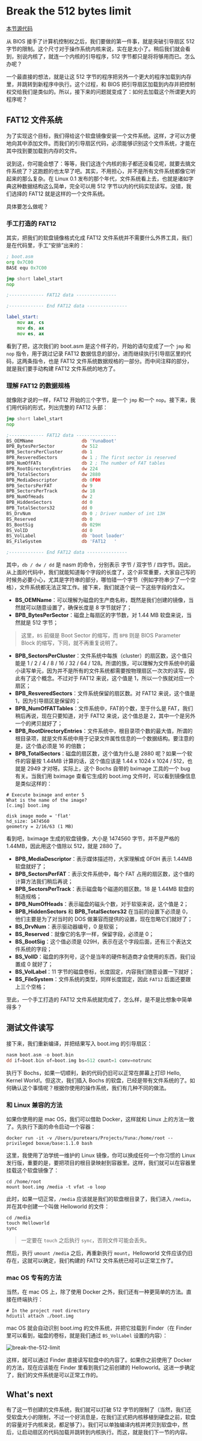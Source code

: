 # Break the 512 bytes limit

[本节源代码](https://github.com/puretears/yuna/blob/master/Documentation/Chapter1/Execise03/boot.asm)

从 BIOS 接手了计算机控制权之后，我们要做的第一件事，就是突破引导扇区 512 字节的限制。这个尺寸对于操作系统内核来说，实在是太小了。稍后我们就会看到，别说内核了，就连一个内核的引导程序，512 字节都只是将将够用而已。怎么办呢？

一个最直接的想法，就是让这 512 字节的程序把另外一个更大的程序加载到内存里，并跳转到新程序中执行。这个过程，和 BIOS 把引导扇区加载到内存并把控制权交给我们是类似的。所以，接下来的问题就变成了：如何去加载这个所谓更大的程序呢？

## FAT12 文件系统

为了实现这个目标，我们得给这个软盘镜像安装一个文件系统。这样，才可以方便地向其中添加文件。而我们的引导扇区代码，必须能够识别这个文件系统，才能在其中找到要加载到内存的文件。

说到这，你可能会想了：等等，我们这连个内核的影子都还没看见呢，就要去搞文件系统了？这跑题的也太早了吧。其实，不用担心，并不是所有文件系统都像它听起来的那么复杂。在 Linux 0.1 发布的那个年代，文件系统看上去，也就是诸如字典这种数据结构这么简单，完全可以用 512 字节以内的代码实现读写。没错，我们选择的 FAT12 就是这样的一个文件系统。

具体要怎么做呢？

### 手工打造的 FAT12

其实，把我们的软盘镜像格式化成 FAT12 文件系统并不需要什么外界工具，我们是在代码里，手工“安排”出来的：

```asm
; boot.asm
org 0x7C00
BASE equ 0x7C00

jmp short label_start
nop

;------------- FAT12 data ---------------

;------------- End FAT12 data ---------------

label_start:
    mov ax, cs
    mov ds, ax
    mov es, ax
```

看到了把，这次我们的 boot.asm 是这个样子的，开始的语句变成了一个 `jmp` 和 `nop` 指令，用于跳过记录 FAT12 数据信息的部分，进而继续执行引导扇区里的代码，这两条指令，也是 FAT12 文件系统数据规格的一部分。而中间注释的部分，就是我们要手动构建 FAT12 文件系统的地方了。

### 理解 FAT12 的数据规格

就像刚才说的一样，FAT12 开始的三个字节，是一个 `jmp` 和一个 `nop`。接下来，我们用代码的形式，列出完整的 FAT12 头部：

```asm
jmp short label_start
nop

;------------- FAT12 data ---------------
BS_OEMName                  db 'YunaBoot'
BPB_BytesPerSector          dw 512
BPB_SectorsPerCluster       db 1
BPB_ResveredSectors         dw 1 ; The first sector is reserved
BPB_NumOfFATs               db 2 ; The number of FAT tables
BPB_RootDirectoryEntries    dw 224
BPB_TotalSectors            dw 2880
BPB_MediaDescriptor         db 0F0H
BPB_SectorsPerFAT           dw 9
BPB_SectorsPerTrack         dw 18
BPB_NumOfHeads              dw 2
BPB_HiddenSectors           dd 0
BPB_TotalSectors32          dd 0
BS_DrvNum                   db 0 ; Driver number of int 13H
BS_Reserved                 db 0
BS_BootSig                  db 029H
BS_VolID                    dd 0
BS_VolLabel                 db 'boot loader'
BS_FileSystem               db 'FAT12   '

;------------- End FAT12 data ---------------
```

其中，`db / dw / dd` 是 nasm 的命令，分别表示 字节 / 双字节 / 四字节。因此，从上面的代码中，我们就能知道每个字段的长度了，这个非常重要，大家自己写的时候务必要小心，尤其是字符串的部分，哪怕错一个字节（例如字符串少了一个空格），文件系统都无法正常工作。接下来，我们就逐个说一下这些字段的含义。

* **BS_OEMName**：可以理解为磁盘的生产商名称，既然是我们创建的镜像，当然就可以随意设置了，确保长度是 8 字节就好了；
* **BPB_BytesPerSector**：磁盘上每扇区的字节数，对 1.44 MB 软盘来说，当然就是 512 字节；

> 这里，`BS` 前缀是 Boot Sector 的缩写，而 `BPB` 则是 BIOS Parameter Block 的缩写，下同，就不再重复说明了。

* **BPB_SectorsPerCluster**：文件系统中每族（cluster）的扇区数，这个值只能是 1 / 2 / 4 / 8 / 16 / 32 / 64 / 128。所谓的族，可以理解为文件系统中的最小读写单元，因为并不是所有的文件系统都需要按物理扇区一次次的读写，因此有了这个概念。不过对于 FAT12 来说，这个值是 1，所以一个族就对应一个扇区；
* **BPB_ResveredSectors**：文件系统保留的扇区数。对 FAT12 来说，这个值是 1，因为引导扇区是保留的；
* **BPB_NumOfFATTables**：文件系统中，FAT的个数，至于什么是 FAT，我们稍后再说，现在只要知道，对于 FAT12 来说，这个值总是 2，其中一个是另外一个的拷贝就好了；
* **BPB_RootDirectoryEntries**：文件系统中，根目录项个数的最大值，所谓的根目录项，就是文件系统中用于记录文件属性信息的一个数据结构。要注意的是，这个值必须是 16 的倍数；
* **BPB_TotalSectors**：磁盘的扇区数，这个值为什么是 2880 呢？如果一个软件的容量按 1.44MB 计算的话，这个值应该是 1.44 x 1024 x 1024 / 512，也就是 2949 才对呀。实际上，这个 Bochs 自带的 bximage 工具的一个 bug 有关。当我们用 bximage 查看它生成的 boot.img 文件时，可以看到镜像信息是类似这样的：

```shell
# Execute bximage and enter 5
What is the name of the image?
[c.img] boot.img

disk image mode = 'flat'
hd_size: 1474560
geometry = 2/16/63 (1 MB)
```

看到吧，bximage 生成的软盘镜像，大小是 1474560 字节，并不是严格的 1.44MB，因此用这个值除以 512，就是 2880 了。

* **BPB_MediaDescriptor**：表示媒体描述符，大家理解成 0F0H 表示 1.44MB 软盘就好了；
* **BPB_SectorsPerFAT**：表示文件系统中，每个 FAT 占用的扇区数，这个值的计算方法我们稍后再说；
* **BPB_SectorsPerTrack**：表示磁盘每个磁道的扇区数。18 是 1.44MB 软盘的制造规格；
* **BPB_NumOfHeads**：表示磁盘的磁头个数，对于软驱来说，这个值是 2；
* **BPB_HiddenSectors** 和 **BPB_TotalSectors32** 在当前的设置下必须是 0，他们主要是为了对当时的 DOS 做兼容而提供的设置，现在忽略它们就好了；
* **BS_DrvNum**：表示驱动器编号，0 是软驱；
* **BS_Reserved**：就像它的名字一样，保留字段，必须是 0；
* **BS_BootSig**：这个值必须是 029H，表示在这个字段后面，还有三个表达文件系统的字段；
* **BS_VolID**：磁盘的序列号，这个是当年的硬件制造商才会使用的东西，我们设置成 0 就好了；
* **BS_VolLabel**：11 字节的磁盘卷标，长度固定，内容我们随意设置一下就好；
* **BS_FileSystem**：文件系统的类型，同样长度固定，因此 `FAT12` 后面还要跟上三个空格；

至此，一个手工打造的 FAT12 文件系统就完成了，怎么样，是不是比想象中简单得多？

## 测试文件读写

接下来，我们重新编译，并把结果写入 boot.img 的引导扇区：

```asm
nasm boot.asm -o boot.bin
dd if=boot.bin of=boot.img bs=512 count=1 conv=notrunc
```

执行下 Bochs，如果一切顺利，新的代码仍旧可以正常在屏幕上打印 Hello, Kernel World!。但这次，我们插入 Bochs 的软盘，已经是带有文件系统的了。如何确认这个事情呢？根据你使用的操作系统，我们有几种不同的做法。

### 和 Linux 兼容的方法

如果你使用的是 mac OS，我们可以借助 Docker，这样就和 Linux 上的方法一致了。先执行下面的命令启动一个容器：

```shell
docker run -it -v /Users/puretears/Projects/Yuna:/home/root --privileged boxue/base:1.1.0 bash
```

这里，我使用了泊学统一维护的 Linux 镜像，你可以换成任何一个你习惯的 Linux 发行版，重要的是，要把项目的根目录映射到容器里。这样，我们就可以在容器里挂载这个软盘镜像了：

```shell
cd /home/root
mount boot.img /media -t vfat -o loop
```

此时，如果一切正常，`/media` 应该就是我们的软盘根目录了，我们进入 `/media`，并在其中创建一个叫做 Helloworld 的文件：

```shell
cd /media
touch Helloworld
sync
```

> 一定要在 `touch` 之后执行 `sync`，否则文件可能会丢失。

然后，执行 `umount /media` 之后，再重新执行 `mount`，Helloworld 文件应该仍旧存在，这就可以确定，我们构建的 FAT12 文件系统已经可以正常工作了。

### mac OS 专有的方法

当然，在 mac OS 上，除了使用 Docker 之外，我们还有一种更简单的方法。直接在终端执行：

```shell
# In the project root directory
hdiutil attach ./boot.img
```

mac OS 就会自动识别 boot.img 的文件系统，并把它挂载到 Finder（在 Finder 里可以看到，磁盘的卷标，就是我们通过 `BS_VolLabel` 设置的内容）：

![break-the-512-limit](Images/break-the-512-limit-1@2x.jpg)

这样，就可以通过 Finder 直接读写软盘中的内容了。如果你之前使用了 Docker 的方法，现在应该能在 Finder 里看到我们之前创建的 Helloworld。这进一步确定了，我们的文件系统是可以正常工作的。

## What's next

有了这一节创建的文件系统，我们就可以打破 512 字节的限制了（当然，我们还受软盘大小的限制，不过一个好消息是，在我们正式把内核移植到硬盘之前，软盘的容量对于内核来说，都足够了）。我们可以单独编译内核并拷贝到软盘中，然后，让启动扇区的代码加载并跳转到内核执行。而这，就是我们下一节的内容。
